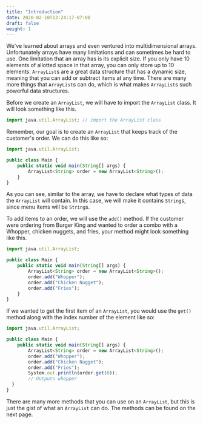 ```yaml
---
title: "Introduction"
date: 2020-02-10T13:24:17-07:00
draft: false
weight: 1
---
```


We've learned about arrays and even ventured into multidimensional arrays. Unfortunately arrays have many limitations and can sometimes be hard to use. One limitation that an array has is its explicit size. If you only have 10 elements of allotted space in that array, you can only store up to 10 elements. `ArrayList`s are a great data structure that has a dynamic size, meaning that you can add or subtract items at any time. There are many more things that `ArrayList`s can do, which is what makes `ArrayList`s such powerful data structures.

Before we create an `ArrayList`, we will have to import the `ArrayList` class. It will look something like this.

```js javascript
import java.util.ArrayList; // import the ArrayList class
```

Remember, our goal is to create an `ArrayList` that keeps track of the customer's order. We can do this like so:

```js javascript
import java.util.ArrayList;

public class Main {
    public static void main(String[] args) {
        ArrayList<String> order = new ArrayList<String>();
    }
}
```

As you can see, similar to the array, we have to declare what types of data the `ArrayList` will contain. In this case, we will make it contains `String`s, since menu items will be `String`s. 

To add items to an order, we will use the `add()` method. If the customer were ordering from Burger King and wanted to order a combo with a Whopper, chicken nuggets, and fries, your method might look something like this.

```js javascript
import java.util.ArrayList;

public class Main {
    public static void main(String[] args) {
        ArrayList<String> order = new ArrayList<String>();
        order.add("Whopper");
        order.add("Chicken Nugget");
        order.add("Fries");
    }
}
```
If we wanted to get the first item of an `ArrayList`, you would use the `get()` method along with the index number of the element like so:

```js javascript
import java.util.ArrayList;

public class Main {
    public static void main(String[] args) {
        ArrayList<String> order = new ArrayList<String>();
        order.add("Whopper");
        order.add("Chicken Nugget");
        order.add("Fries");
        System.out.println(order.get(0));
        // Outputs whopper
  }
}
```

There are many more methods that you can use on an `ArrayList`, but this is just the gist of what an `ArrayList` can do. The methods can be found on the next page. 